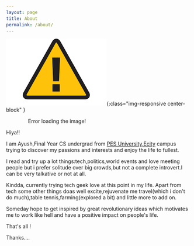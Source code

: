 ```yaml
---
layout: page
title: About
permalink: /about/
---
```



![](/assets/images/error.png){:class="img-responsive center-block" }<br>
<div style="margin-left:60px"> 
Error loading the image!</div>

Hiya!!

I am Ayush,Final Year CS undergrad from [PES University,Ecity](https://pesitsouth.pes.edu/) campus trying to discover my passions and interests and enjoy the life to fullest.

I read and try up a lot things:tech,politics,world events and  love meeting people but i prefer solitude over big crowds,but not  a complete introvert.I can be very talkative or not at all.

Kindda, currently trying tech geek love at this point in my life. Apart from tech some other things doas well excite,rejuvenate me travel(which i don't do much),table tennis,farming(explored a bit) and little more to add on.

Someday hope to get inspired by   great revolutionary ideas which motivates  me to work like hell and have a positive impact on people's life.

That's all !

Thanks....
